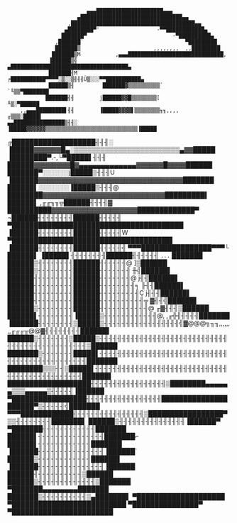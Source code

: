                              ▄▄▄█████████████████████▄▄▄
                          ▄████████████████████████████████▄▄
                       ,███████████████████████████████████████▄▄
                      ▄████████▀'                  -▀▀████████████▄
                     ███████▀                           -▀██████████▄
                   ,███████`                                ▀█████████
                   ███████▒                       ,,,,,,,,  ,,█████████
                  ███████▒M           ,▄▄▄██████████████████████████████,
                 ▐██████▒╣          ▄█████████████████████████████████████▄
                 ███████╢M        ╒███████████▀▀▀▀░▒░░▒╢╢╢Ü▒░░░▀▀███████████▄
                 ██████▒╢         ███████▓▒▒▒▒▒▒▒▒▒▒`            `╙▒▒▀████████
                ███████╢╢        j██████▓▓█▒▒▒▒▒▒▒▒[                 ╙▒░▀██████
        ,,▄▄▄█████████▌╢╢        ▐█████▓▓▓▓▌▒▒▒▒▒▒▒▒╖╖,,,,           ╓▒▒▒░█████▌
    ▄▄████████████████▒╢╢░       ▐█████▓▓▓▓▓▓▒▒▒▒▒▒▒▒▒▒▒▒▒▒▒▒▒▒▒▒▒▒▒▒▒▒▒▒▒▐█████
  ╔███████████████████╢╢╢░       ▐█████▓▓▓▓▓▓█▄░▒▒▒▒▒▒▒▒▒▒▒▒▒▒▒▒▒▒▒▒▒▒▒▒▄▓▓█████
 ▐████████▀.-,└▀█████▌╢╢╢         ██████▓▓▓▓▓▓▓▓█▓▄▄▄▄▄▄▄▄▄▄▄▄▄▓▓▓▓▓▓█▓▓▓▓██████
 ███████▀░░░░░░j█████▒╢╢╢U        ▐██████▓▓▓▓▓▓▓▓▓▓▓▓▓▓▓▓▓▓▓▓▓▓▓▓▓▓▓▓▓▓▓▓███████
 ██████▌░░░░░░░▐█████▒╢╢╢@         ████████▓▓▓▓▓▓▓▓▓▓▓▓▓▓▓▓▓▓▓▓▓▓▓▓▓▓▓█████████▌
 ██████▌ ,╓╓╖╖╦██████╢╢╢╢▓          ██████████▓▓▓▓▓▓▓▓▓▓▓▓▓▓▓▓▓▓▓█████████████▀
¬██████╢╢╢╢╢╢╢╢██████╢╢╢╢╢           ▀███████████████████████████████████████
▐██████╢╢╢╢╢╢╢╢██████╢╢╢╢╢W            ▀████████████████████████████████████▌
▐██████╢╢╢╢╢╢╢╢██████╢╢╢╢╢╣               ▀▀▀████████████████▀▀▀└     ██████▌
▐█████▌╢╢╢╢╢╢╢╢██████╢╢╢╢╢╢                       `...`               ███████
██████▒╢╢╢╢╢╢╢╢██████╢╢╢╢╢╢@                                         ]▒██████
██████▒╢╢╢╢╢╢╢╢██████╢╢╢╢╢╢╢                                         ╫╣██████▌
██████╢╢╢╢╢╢╢╢╢██████╢╢╢╢╢╢╢@                                       j╢╢██████▌
██████╢╢╢╢╢╢╢╢╢██████╢╢╢╢╢╢╢╢╕                                      ╟╢╢██████▌
██████╢╢╢╢╢╢╢╢╢██████╢╢╢╢╢╢╢╢╢Ç                                    j╢╢╢██████▌
██████╢╢╢╢╢╢╢╢╢██████╢╢╢╢╢╢╢╢╢╢╦                                   ▓╢╢╣██████▌
██████▒╢╢╢╢╢╢╢╢██████╢╢╢╢╢╢╢╢╢╢╢@                                ╓▓╢╢╢▒██████
██████▌╢╢╢╢╢╢╢╢▐█████▒╢╢╢╢╢╢╢╢╢╢╢╢@,                          ,╓╬╢╢╢╢╢███████
▐██████╢╢╢╢╢╢╢╢▒█████▒╢╢╢╢╢╢╢╢╢╢╢╢╢╢╢╢╢╣▓@@@╗╖╖,,,,,,,,╓╓╓╥@@▓╢╢╢╢╢╢╢╢██████▌
 ██████▒╢╢╢╢╢╢╢▒█████▒╢╢╢╢╢╢╢╢╢╢╢╢╢╢╢╢╢╢╢╢╢╢╢╢╢╢╢╢╢╢╢╢╢╢╢╢╢╢╢╢╢╢╢╢╢╢╢▒██████
 ███████▒╢╢╢╢╢╢╢█████▌╢╢╢╢╢╢╢╢╢╢╢╢╢╢╢╢╢╢╢╢╢╢╢╢╢╢╢╢╢╢╢╢╢╢╢╢╢╢╢╢╢╢╢╢╢╢╢███████
  ████████▒▒▒╢╢▒█████▌╢╢╢╢╢╢╢╢╢╢╢╢╢╢╢╢╢╢╢╢╢╢╢╢╢╢╢╢╢╢╢╢╢╢╢╢╢╢╢╢╢╢╢╢╢╢╢██████▌
   ███████████████████╢╢╢╢╢╢╢╢╢╢╢╢╢╢╢╢╢▒████████▄▄▄▄▄▄▒▒▒▄▄▄▄▄▒╢╢╢╢╢▐██████
    ▀█████████████████╢╢╢╢╢╢╢╢╢╢╢╢╢╢╢╢╢█████████████████████▀▒╢╢╢╢╢╣███████
       ▀▀▀████████████╢╢╢╢╢╢╢╢╢╢╢╢╢╢╢╢▒█████████████████▀▒▒╢╢╢╢╢╢╢╢███████▌
                ██████▒╢╢╢╢╢╢╢╢╢╢╢╢╢╢╢▐██████▀ ▀███████╢╢╢╢╢╢╢╢╢╢╢╢███████
                ██████▌╢╢╢╢╢╢╢╢╢╢╢╢╢╢╢███████⌐  ██████▌╢╢╢╢╢╢╢╢╢╢╢╢███████
                ▐██████╢╢╢╢╢╢╢╢╢╢╢╢╢╢╢▐██████`  ██████▒╢╢╢╢╢╢╢╢╢╢╢╢██████▌
                ▐██████╢╢╢╢╢╢╢╢╢╢╢╢╢╢╢▐██████    ██████╢╢╢╢╢╢╢╢╢╢╢▒██████
                 ██████▒╢╢╢╢╢╢╢╢╢╢╢╢╢▒███████    ▀███████▄▄▄▄▄▄▄▄███████
                 ███████▒╢╢╢╢╢╢╢╢╢╢▒▄███████▌     ▀████████████████████
                 ▀██████████████████████████        ▀███████████████▀
                  ▀███████████████████████